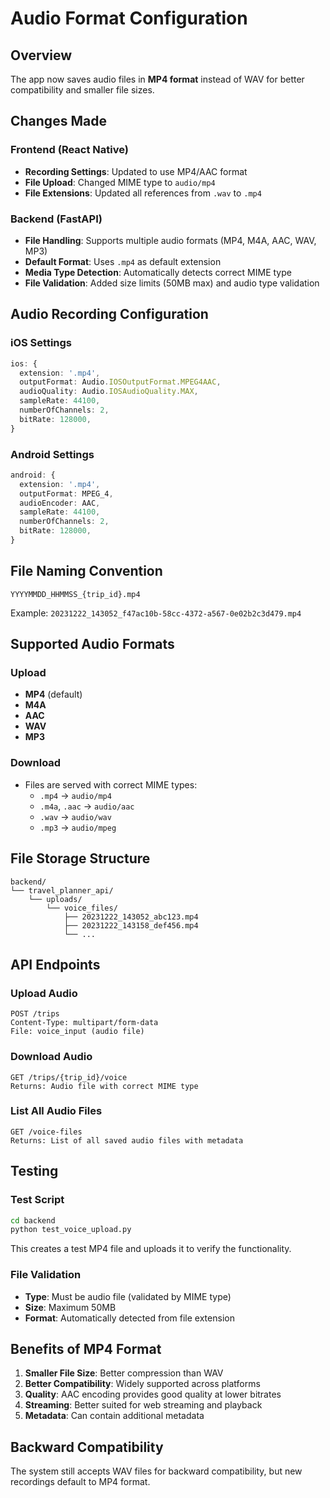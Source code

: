 # Audio Format Configuration

## Overview
The app now saves audio files in **MP4 format** instead of WAV for better compatibility and smaller file sizes.

## Changes Made

### Frontend (React Native)
- **Recording Settings**: Updated to use MP4/AAC format
- **File Upload**: Changed MIME type to `audio/mp4`
- **File Extensions**: Updated all references from `.wav` to `.mp4`

### Backend (FastAPI)
- **File Handling**: Supports multiple audio formats (MP4, M4A, AAC, WAV, MP3)
- **Default Format**: Uses `.mp4` as default extension
- **Media Type Detection**: Automatically detects correct MIME type
- **File Validation**: Added size limits (50MB max) and audio type validation

## Audio Recording Configuration

### iOS Settings
```typescript
ios: {
  extension: '.mp4',
  outputFormat: Audio.IOSOutputFormat.MPEG4AAC,
  audioQuality: Audio.IOSAudioQuality.MAX,
  sampleRate: 44100,
  numberOfChannels: 2,
  bitRate: 128000,
}
```

### Android Settings
```typescript
android: {
  extension: '.mp4',
  outputFormat: MPEG_4,
  audioEncoder: AAC,
  sampleRate: 44100,
  numberOfChannels: 2,
  bitRate: 128000,
}
```

## File Naming Convention
```
YYYYMMDD_HHMMSS_{trip_id}.mp4
```

Example: `20231222_143052_f47ac10b-58cc-4372-a567-0e02b2c3d479.mp4`

## Supported Audio Formats

### Upload
- **MP4** (default)
- **M4A** 
- **AAC**
- **WAV**
- **MP3**

### Download
- Files are served with correct MIME types:
  - `.mp4` → `audio/mp4`
  - `.m4a`, `.aac` → `audio/aac`
  - `.wav` → `audio/wav`
  - `.mp3` → `audio/mpeg`

## File Storage Structure
```
backend/
└── travel_planner_api/
    └── uploads/
        └── voice_files/
            ├── 20231222_143052_abc123.mp4
            ├── 20231222_143158_def456.mp4
            └── ...
```

## API Endpoints

### Upload Audio
```
POST /trips
Content-Type: multipart/form-data
File: voice_input (audio file)
```

### Download Audio
```
GET /trips/{trip_id}/voice
Returns: Audio file with correct MIME type
```

### List All Audio Files
```
GET /voice-files
Returns: List of all saved audio files with metadata
```

## Testing

### Test Script
```bash
cd backend
python test_voice_upload.py
```

This creates a test MP4 file and uploads it to verify the functionality.

### File Validation
- **Type**: Must be audio file (validated by MIME type)
- **Size**: Maximum 50MB
- **Format**: Automatically detected from file extension

## Benefits of MP4 Format

1. **Smaller File Size**: Better compression than WAV
2. **Better Compatibility**: Widely supported across platforms
3. **Quality**: AAC encoding provides good quality at lower bitrates
4. **Streaming**: Better suited for web streaming and playback
5. **Metadata**: Can contain additional metadata

## Backward Compatibility

The system still accepts WAV files for backward compatibility, but new recordings default to MP4 format.